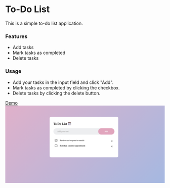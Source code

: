 # To-Do List

This is a simple to-do list application.

### Features
- Add tasks
- Mark tasks as completed
- Delete tasks

### Usage
- Add your tasks in the input field and click "Add".
- Mark tasks as completed by clicking the checkbox.
- Delete tasks by clicking the delete button.

[Demo]([[file:///Users/ummayrahman/Desktop/To%20do%20List/index.html](https://raw.githubusercontent.com/ummayrahman/todo-list/main/To%20do%20List/index.html)](https://ummayrahman.github.io/todo-list/))
![Screenshot of My To-Do List Site](ss.png)
